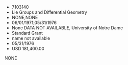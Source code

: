 * 7103140
* Lie Groups and Differential Geometry
* NONE,NONE
* 06/01/1971,05/31/1976
* None DATA NOT AVAILABLE, University of Notre Dame
* Standard Grant
* name not available
* 05/31/1976
* USD 181,400.00

NONE